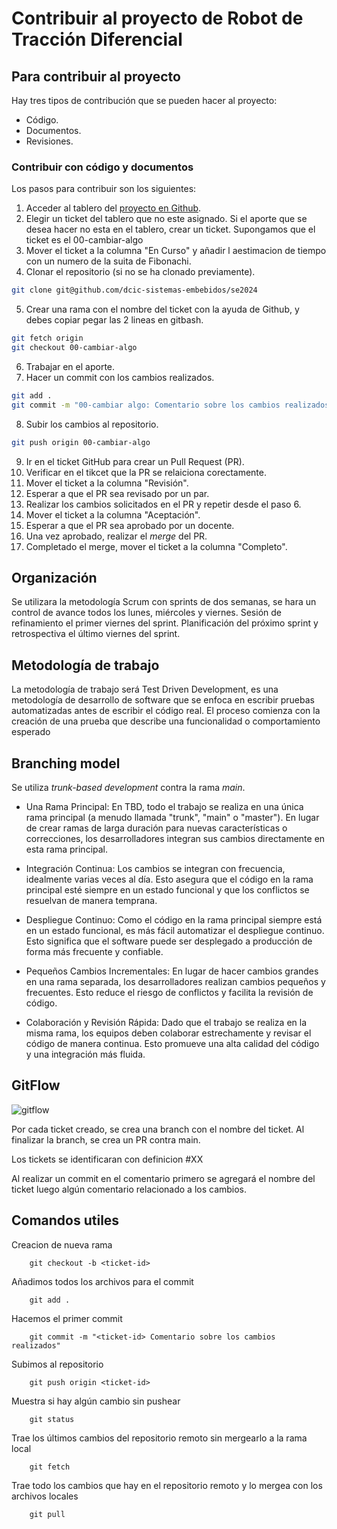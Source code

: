 # Contribuir al proyecto de Robot de Tracción Diferencial

## Para contribuir al proyecto

Hay tres tipos de contribución que se pueden hacer al proyecto:

- Código.
- Documentos.
- Revisiones.

### Contribuir con código y documentos

Los pasos para contribuir son los siguientes:

1. Acceder al tablero del [proyecto en Github](https://github.com/orgs/dcic-sistemas-embebidos/projects/2/views/1).
2. Elegir un ticket del tablero que no este asignado. Si el aporte que se desea
   hacer no esta en el tablero, crear un ticket. Supongamos que el ticket
es el 00-cambiar-algo
3. Mover el ticket a la columna "En Curso" y añadir l aestimacion de tiempo con un numero de la suita de Fibonachi.
4. Clonar el repositorio (si no se ha clonado previamente).
```bash
git clone git@github.com/dcic-sistemas-embebidos/se2024
```
5. Crear una rama con el nombre del ticket con la ayuda de Github, y debes copiar pegar las 2 lineas en gitbash.
```bash
git fetch origin
git checkout 00-cambiar-algo

```
6. Trabajar en el aporte.
7. Hacer un commit con los cambios realizados.
```bash
git add .
git commit -m "00-cambiar algo: Comentario sobre los cambios realizados"
```
8. Subir los cambios al repositorio.
```bash
git push origin 00-cambiar-algo
```
9. Ir en el ticket GitHub para crear un Pull Request (PR).
10. Verificar en el tikcet que la PR se relaiciona corectamente.
11. Mover el ticket a la columna "Revisión".
12. Esperar a que el PR sea revisado por un par.
13. Realizar los cambios solicitados en el PR y repetir desde el paso 6.
14. Mover el ticket a la columna "Aceptación".
15. Esperar a que el PR sea aprobado por un docente.
16. Una vez aprobado, realizar el _merge_ del PR.
17. Completado el merge, mover el ticket a la columna "Completo".

## Organización

Se utilizara la metodología Scrum con sprints de dos semanas, se hara un
control de avance todos los lunes, miércoles y viernes. Sesión de refinamiento el
primer viernes del sprint. Planificación del próximo sprint y retrospectiva el
último viernes del sprint.

## Metodología de trabajo

La metodología de trabajo será Test Driven Development, es una metodología de
desarrollo de software que se enfoca en escribir pruebas automatizadas antes de
escribir el código real. El proceso comienza con la creación de una prueba que
describe una funcionalidad o comportamiento esperado

## Branching model

Se utiliza _trunk-based development_ contra la rama _main_.

- Una Rama Principal: En TBD, todo el trabajo se realiza en una única rama
  principal (a menudo llamada "trunk", "main" o "master"). En lugar de crear
ramas de larga duración para nuevas características o correcciones, los
desarrolladores integran sus cambios directamente en esta rama principal.

- Integración Continua: Los cambios se integran con frecuencia, idealmente
  varias veces al día. Esto asegura que el código en la rama principal esté
siempre en un estado funcional y que los conflictos se resuelvan de manera
temprana.

- Despliegue Continuo: Como el código en la rama principal siempre está en un
  estado funcional, es más fácil automatizar el despliegue continuo. Esto
significa que el software puede ser desplegado a producción de forma más
frecuente y confiable.

- Pequeños Cambios Incrementales: En lugar de hacer cambios grandes en una rama
  separada, los desarrolladores realizan cambios pequeños y frecuentes. Esto
reduce el riesgo de conflictos y facilita la revisión de código.

- Colaboración y Revisión Rápida: Dado que el trabajo se realiza en la misma
  rama, los equipos deben colaborar estrechamente y revisar el código de manera
continua. Esto promueve una alta calidad del código y una integración más
fluida.

## GitFlow

![gitflow](gitflow.jpg)

Por cada ticket creado, se crea una branch con el nombre del ticket. Al
finalizar la branch, se crea un PR contra main.

Los tickets se identificaran con definicion #XX

Al realizar un commit en el comentario primero se agregará el nombre del ticket
luego algún comentario relacionado a los cambios.

## Comandos utiles

Creacion de nueva rama

```
	git checkout -b <ticket-id>
```

Añadimos todos los archivos para el commit

```
	git add .
```

Hacemos el primer commit

```
	git commit -m "<ticket-id> Comentario sobre los cambios realizados"
```

Subimos al repositorio

```
	git push origin <ticket-id>
```

Muestra si hay algún cambio sin pushear

```
	git status
```

Trae los últimos cambios del repositorio remoto sin mergearlo a la rama local

```
	git fetch
```

Trae todo los cambios que hay en el repositorio remoto y lo mergea con los archivos locales

```
	git pull
```

